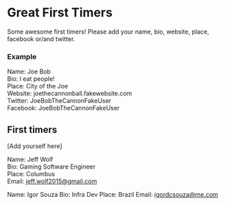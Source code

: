 # Great First Timers

Some awesome first timers! Please add your name, bio, website, place, facebook or/and twitter.

### Example

Name: Joe Bob  
Bio: I eat people!  
Place: City of the Joe  
Website: joethecannonball.fakewebsite.com  
Twitter: JoeBobTheCannonFakeUser  
Facebook: JoeBobTheCannonFakeUser  

## First timers

[Add yourself here]

Name: Jeff Wolf  
Bio: Gaming Software Engineer  
Place: Columbus  
Email: jeff.wolf2015@gmail.com  

Name: Igor Souza
Bio: Infra Dev
Place: Brazil
Email: igordcsouza@me.com
